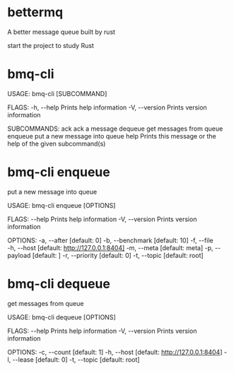 # bettermq
A better message queue built by rust

start the project to study Rust

# bmq-cli 

USAGE:
    bmq-cli [SUBCOMMAND]

FLAGS:
    -h, --help       Prints help information
    -V, --version    Prints version information

SUBCOMMANDS:
    ack        ack a message
    dequeue    get messages from queue
    enqueue    put a new message into queue
    help       Prints this message or the help of the given subcommand(s)
    
# bmq-cli enqueue 
put a new message into queue

USAGE:
    bmq-cli enqueue [OPTIONS]

FLAGS:
        --help       Prints help information
    -V, --version    Prints version information

OPTIONS:
    -a, --after <DELIVERY AFTER>           [default: 0]
    -b, --benchmark <FOR MANY TIMES>       [default: 10]
    -f, --file <FILE NAME FOR PAYLOAD>    
    -h, --host <HOST ADDRESS>              [default: http://127.0.0.1:8404]
    -m, --meta <METAINFO>                  [default: meta]
    -p, --payload <MESSAGE DATA>           [default: ]
    -r, --priority <PRIORITY>              [default: 0]
    -t, --topic <TOPIC>                    [default: root]


# bmq-cli dequeue
get messages from queue

USAGE:
    bmq-cli dequeue [OPTIONS]

FLAGS:
        --help       Prints help information
    -V, --version    Prints version information

OPTIONS:
    -c, --count <COUNT>           [default: 1]
    -h, --host <HOST ADDRESS>     [default: http://127.0.0.1:8404]
    -l, --lease <LEASE>           [default: 0]
    -t, --topic <TOPIC>           [default: root]
